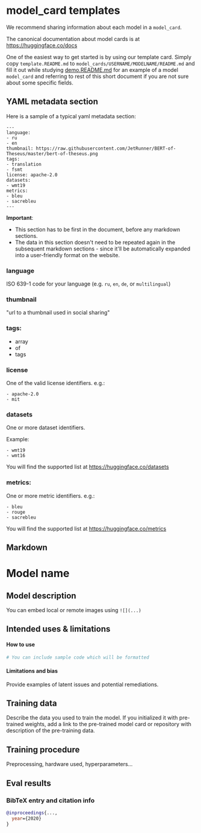 # model_card templates

We recommend sharing information about each model in a `model_card`.

The canonical documentation about model cards is at https://huggingface.co/docs

One of the easiest way to get started is by using our template card. Simply copy `template.README.md` to `model_cards/USERNAME/MODELNAME/README.md` and fill it out while studying [demo.README.md](./demo.README.md) for an example of a model `model_card` and referring to rest of this short document if you are not sure about some specific fields.

## YAML metadata section

Here is a sample of a typical yaml metadata section:
```
---
language:
- ru
- en
thumbnail: https://raw.githubusercontent.com/JetRunner/BERT-of-Theseus/master/bert-of-theseus.png
tags:
- translation
- fsmt
license: apache-2.0
datasets:
- wmt19
metrics:
- bleu
- sacrebleu
---
```

**Important**:
* This section has to be first in the document, before any markdown sections.
* The data in this section doesn't need to be repeated again in the subsequent markdown sections - since it'll be automatically expanded into a user-friendly format on the website.

### language

ISO 639-1 code for your language (e.g. `ru`, `en`, `de`, or `multilingual`)

### thumbnail 

"url to a thumbnail used in social sharing"

### tags:
- array
- of
- tags

### license

One of the valid license identifiers. e.g.:

```
- apache-2.0
- mit 
```


### datasets

One or more dataset identifiers. 

Example:

```
- wmt19
- wmt16
```

You will find the supported list at https://huggingface.co/datasets

### metrics:

One or more metric identifiers. e.g.:

```
- bleu
- rouge
- sacrebleu
```

You will find the supported list at https://huggingface.co/metrics


## Markdown


# Model name

## Model description

You can embed local or remote images using `![](...)`

## Intended uses & limitations

#### How to use

```python
# You can include sample code which will be formatted
```

#### Limitations and bias

Provide examples of latent issues and potential remediations.

## Training data

Describe the data you used to train the model.
If you initialized it with pre-trained weights, add a link to the pre-trained model card or repository with description of the pre-training data.

## Training procedure

Preprocessing, hardware used, hyperparameters...

## Eval results

### BibTeX entry and citation info

```bibtex
@inproceedings{...,
  year={2020}
}
```
